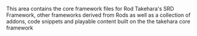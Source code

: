  This area contains the core framework files for Rod Takehara's SRD Framework, other frameworks derived from Rods as well as a collection of addons, code snippets and playable content built on the the takehara core framework
